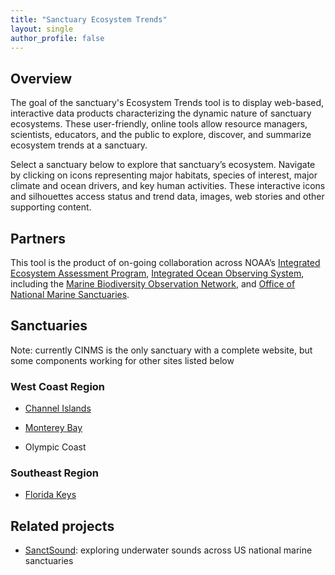 ```yaml
---
title: "Sanctuary Ecosystem Trends"
layout: single
author_profile: false
---
```


## Overview

The goal of the sanctuary's Ecosystem Trends tool is to display web-based, interactive data products characterizing the dynamic nature of sanctuary ecosystems. These user-friendly, online tools allow resource managers, scientists, educators, and the public to explore, discover, and summarize ecosystem trends at a sanctuary. 

Select a sanctuary below to explore that sanctuary’s ecosystem. Navigate by clicking on icons representing major habitats, species of interest, major climate and ocean drivers, and key human activities. These interactive icons and silhouettes access status and trend data, images, web stories and other supporting content.

## Partners

This tool is the product of on-going collaboration across NOAA’s [Integrated Ecosystem Assessment Program](https://www.integratedecosystemassessment.noaa.gov), [Integrated Ocean Observing System](https://ioos.noaa.gov/), including the [Marine Biodiversity Observation Network](https://marinebon.org/sanctuaries/), and [Office of National Marine Sanctuaries](https://sanctuaries.noaa.gov).

## Sanctuaries

Note: currently CINMS is the only sanctuary with a complete website, but some components working for other sites listed below

### West Coast Region
- [Channel Islands](https://marinebon.org/cinms)

- [Monterey Bay](https://marinebon.org/mbnms) 

- Olympic Coast

### Southeast Region
- [Florida Keys](https://marinebon.org/info-fk/index.html)

## Related projects
- [SanctSound](https://marinebon.org/sanctsound): exploring underwater sounds across US national marine sanctuaries
